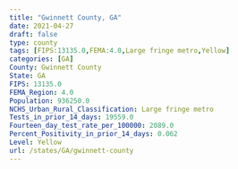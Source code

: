```yaml
---
title: "Gwinnett County, GA"
date: 2021-04-27
draft: false
type: county
tags: [FIPS:13135.0,FEMA:4.0,Large fringe metro,Yellow]
categories: [GA]
County: Gwinnett County
State: GA
FIPS: 13135.0
FEMA_Region: 4.0
Population: 936250.0
NCHS_Urban_Rural_Classification: Large fringe metro
Tests_in_prior_14_days: 19559.0
Fourteen_day_test_rate_per_100000: 2089.0
Percent_Positivity_in_prior_14_days: 0.062
Level: Yellow
url: /states/GA/gwinnett-county
---
```



